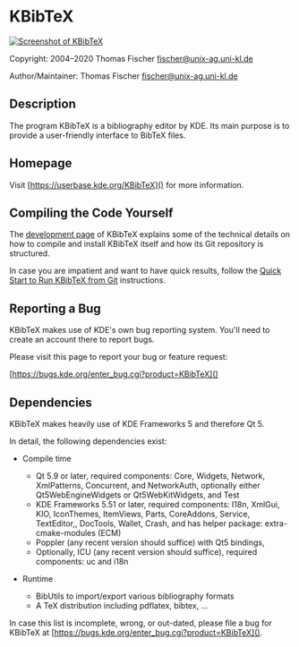 # KBibTeX

[![Screenshot of KBibTeX](https://userbase.kde.org/images.userbase/thumb/7/7f/20150602-kbibtex-kf5.png/320px-20150602-kbibtex-kf5.png)](https://userbase.kde.org/images.userbase/7/7f/20150602-kbibtex-kf5.png)

Copyright: 2004–2020 Thomas Fischer <fischer@unix-ag.uni-kl.de>

Author/Maintainer: Thomas Fischer <fischer@unix-ag.uni-kl.de>


## Description

The program KBibTeX is a bibliography editor by KDE. Its main
purpose is to provide a user-friendly interface to BibTeX files.


## Homepage

Visit [https://userbase.kde.org/KBibTeX]() for more information.


## Compiling the Code Yourself

The [development page](https://userbase.kde.org/KBibTeX/Development)
of KBibTeX explains some of the technical details on how to compile
and install KBibTeX itself and how its Git repository is structured.

In case you are impatient and want to have quick results, follow the
[Quick Start to Run KBibTeX from Git](https://userbase.kde.org/KBibTeX/Development#Quick_Start_to_Run_KBibTeX_from_Git) instructions.


## Reporting a Bug

KBibTeX makes use of KDE's own bug reporting system. You'll need
to create an account there to report bugs.

Please visit this page to report your bug or feature request:

[https://bugs.kde.org/enter_bug.cgi?product=KBibTeX]()


## Dependencies

KBibTeX makes heavily use of KDE Frameworks 5 and therefore Qt 5.

In detail, the following dependencies exist:

* Compile time
  - Qt 5.9 or later,
    required components: Core, Widgets, Network, XmlPatterns,
    Concurrent, and NetworkAuth,
    optionally either Qt5WebEngineWidgets or Qt5WebKitWidgets,
    and Test
  - KDE Frameworks 5.51 or later,
    required components: I18n, XmlGui, KIO, IconThemes, ItemViews,
    Parts, CoreAddons, Service, TextEditor,, DocTools, Wallet, Crash,
    and has helper package: extra-cmake-modules (ECM)
  - Poppler (any recent version should suffice) with Qt5 bindings,
  - Optionally, ICU (any recent version should suffice),
    required components: uc and i18n

* Runtime
  - BibUtils to import/export various bibliography formats
  - A TeX distribution including pdflatex, bibtex, ...

In case this list is incomplete, wrong, or out-dated, please file
a bug for KBibTeX at [https://bugs.kde.org/enter_bug.cgi?product=KBibTeX]().
